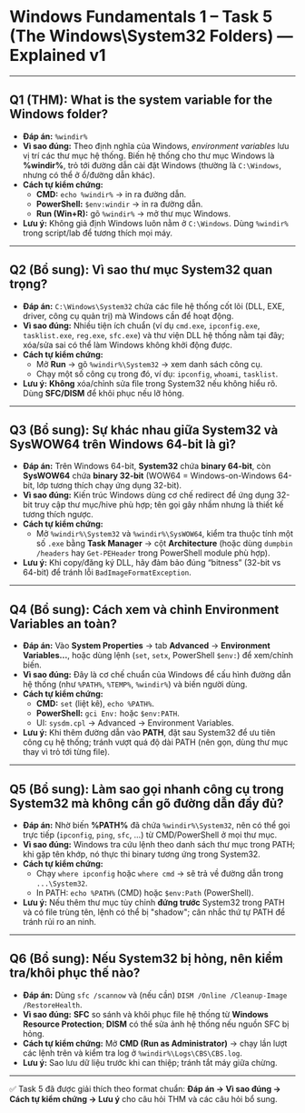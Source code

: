 # Windows Fundamentals 1 – Task 5 (The Windows\System32 Folders) — Explained v1

---

## Q1 (THM): What is the system variable for the Windows folder?
- **Đáp án:** `%windir%`  
- **Vì sao đúng:** Theo định nghĩa của Windows, *environment variables* lưu vị trí các thư mục hệ thống. Biến hệ thống cho thư mục Windows là **%windir%**, trỏ tới đường dẫn cài đặt Windows (thường là `C:\Windows`, nhưng có thể ở ổ/đường dẫn khác).  
- **Cách tự kiểm chứng:**  
  - **CMD:** `echo %windir%` → in ra đường dẫn.  
  - **PowerShell:** `$env:windir` → in ra đường dẫn.  
  - **Run (Win+R):** gõ `%windir%` → mở thư mục Windows.  
- **Lưu ý:** Không giả định Windows luôn nằm ở `C:\Windows`. Dùng `%windir%` trong script/lab để tương thích mọi máy.

---

## Q2 (Bổ sung): Vì sao thư mục **System32** quan trọng?
- **Đáp án:** `C:\Windows\System32` chứa các file hệ thống cốt lõi (DLL, EXE, driver, công cụ quản trị) mà Windows cần để hoạt động.  
- **Vì sao đúng:** Nhiều tiện ích chuẩn (ví dụ `cmd.exe`, `ipconfig.exe`, `tasklist.exe`, `reg.exe`, `sfc.exe`) và thư viện DLL hệ thống nằm tại đây; xóa/sửa sai có thể làm Windows không khởi động được.  
- **Cách tự kiểm chứng:**  
  - Mở **Run** → gõ `%windir%\System32` → xem danh sách công cụ.  
  - Chạy một số công cụ trong đó, ví dụ: `ipconfig`, `whoami`, `tasklist`.  
- **Lưu ý:** **Không** xóa/chỉnh sửa file trong System32 nếu không hiểu rõ. Dùng **SFC/DISM** để khôi phục nếu lỡ hỏng.

---

## Q3 (Bổ sung): Sự khác nhau giữa **System32** và **SysWOW64** trên Windows 64-bit là gì?
- **Đáp án:** Trên Windows 64-bit, **System32** chứa **binary 64-bit**, còn **SysWOW64** chứa **binary 32-bit** (WOW64 = Windows-on-Windows 64-bit, lớp tương thích chạy ứng dụng 32-bit).  
- **Vì sao đúng:** Kiến trúc Windows dùng cơ chế redirect để ứng dụng 32-bit truy cập thư mục/hive phù hợp; tên gọi gây nhầm nhưng là thiết kế tương thích ngược.  
- **Cách tự kiểm chứng:**  
  - Mở `%windir%\System32` và `%windir%\SysWOW64`, kiểm tra thuộc tính một số `.exe` bằng **Task Manager** → cột **Architecture** (hoặc dùng `dumpbin /headers` hay `Get-PEHeader` trong PowerShell module phù hợp).  
- **Lưu ý:** Khi copy/đăng ký DLL, hãy đảm bảo đúng “bitness” (32-bit vs 64-bit) để tránh lỗi `BadImageFormatException`.

---

## Q4 (Bổ sung): Cách xem và chỉnh **Environment Variables** an toàn?
- **Đáp án:** Vào **System Properties** → tab **Advanced** → **Environment Variables…**, hoặc dùng lệnh (`set`, `setx`, PowerShell `$env:`) để xem/chỉnh biến.  
- **Vì sao đúng:** Đây là cơ chế chuẩn của Windows để cấu hình đường dẫn hệ thống (như `%PATH%`, `%TEMP%`, `%windir%`) và biến người dùng.  
- **Cách tự kiểm chứng:**  
  - **CMD:** `set` (liệt kê), `echo %PATH%`.  
  - **PowerShell:** `gci Env:` hoặc `$env:PATH`.  
  - UI: `sysdm.cpl` → Advanced → Environment Variables.  
- **Lưu ý:** Khi thêm đường dẫn vào **PATH**, đặt sau System32 để ưu tiên công cụ hệ thống; tránh vượt quá độ dài PATH (nên gọn, dùng thư mục thay vì trỏ tới từng file).

---

## Q5 (Bổ sung): Làm sao gọi nhanh công cụ trong System32 mà không cần gõ đường dẫn đầy đủ?
- **Đáp án:** Nhờ biến **%PATH%** đã chứa `%windir%\System32`, nên có thể gọi trực tiếp (`ipconfig`, `ping`, `sfc`, …) từ CMD/PowerShell ở mọi thư mục.  
- **Vì sao đúng:** Windows tra cứu lệnh theo danh sách thư mục trong PATH; khi gặp tên khớp, nó thực thi binary tương ứng trong System32.  
- **Cách tự kiểm chứng:**  
  - Chạy `where ipconfig` hoặc `where cmd` → sẽ trả về đường dẫn trong `...\System32`.  
  - In PATH: `echo %PATH%` (CMD) hoặc `$env:Path` (PowerShell).  
- **Lưu ý:** Nếu thêm thư mục tùy chỉnh **đứng trước** System32 trong PATH và có file trùng tên, lệnh có thể bị "shadow"; cân nhắc thứ tự PATH để tránh rủi ro an ninh.

---

## Q6 (Bổ sung): Nếu System32 bị hỏng, nên kiểm tra/khôi phục thế nào?
- **Đáp án:** Dùng `sfc /scannow` và (nếu cần) `DISM /Online /Cleanup-Image /RestoreHealth`.  
- **Vì sao đúng:** **SFC** so sánh và khôi phục file hệ thống từ **Windows Resource Protection**; **DISM** có thể sửa ảnh hệ thống nếu nguồn SFC bị hỏng.  
- **Cách tự kiểm chứng:** Mở **CMD (Run as Administrator)** → chạy lần lượt các lệnh trên và kiểm tra log ở `%windir%\Logs\CBS\CBS.log`.  
- **Lưu ý:** Sao lưu dữ liệu trước khi can thiệp; tránh tắt máy giữa chừng.

---

✅ Task 5 đã được giải thích theo format chuẩn: **Đáp án → Vì sao đúng → Cách tự kiểm chứng → Lưu ý** cho câu hỏi THM và các câu hỏi bổ sung.

